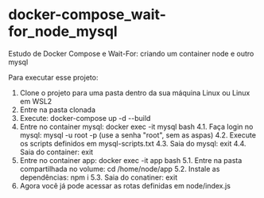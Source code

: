 # docker-compose_wait-for_node_mysql
Estudo de Docker Compose e Wait-For: criando um container node e outro mysql

Para executar esse projeto:
1. Clone o projeto para uma pasta dentro da sua máquina Linux ou Linux em WSL2
2. Entre na pasta clonada
3. Execute: docker-compose up -d --build
4. Entre no container mysql: docker exec -it mysql bash
  4.1. Faça login no mysql: mysql -u root -p (use a senha "root", sem as aspas)
  4.2. Execute os scripts definidos em mysql-scripts.txt
  4.3. Saia do mysql: exit
  4.4. Saia do container: exit
5. Entre no container app: docker exec -it app bash
  5.1. Entre na pasta compartilhada no volume: cd /home/node/app
  5.2. Instale as dependências: npm i
  5.3. Saia do conatiner: exit
6. Agora você já pode acessar as rotas definidas em node/index.js